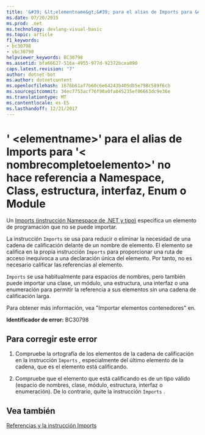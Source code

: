 ```yaml
---
title: '&#39; &lt;elementname&gt;&#39; para el alias de Imports para &#39;&lt; nombrecompletoelemento&gt;&#39; no hace referencia a Namespace, Class, estructura, interfaz, Enum o Module'
ms.date: 07/20/2015
ms.prod: .net
ms.technology: devlang-visual-basic
ms.topic: article
f1_keywords:
- bc30798
- vbc30798
helpviewer_keywords: BC30798
ms.assetid: bfa66627-516a-4955-977d-92372bcea090
caps.latest.revision: "7"
author: dotnet-bot
ms.author: dotnetcontent
ms.openlocfilehash: 1676b61af7b60c6e64243b405db5e798c589f6cb
ms.sourcegitcommit: 34ec7753acf76f90a0fa845235ef06663dc9e36e
ms.translationtype: MT
ms.contentlocale: es-ES
ms.lasthandoff: 12/21/2017
---
```

# <a name="39ltelementnamegt39-for-the-imports-alias-to-39ltqualifiedelementnamegt39-does-not-refer-to-a-namespace-class-structure-interface-enum-or-module"></a>&#39; &lt;elementname&gt;&#39; para el alias de Imports para &#39;&lt; nombrecompletoelemento&gt;&#39; no hace referencia a Namespace, Class, estructura, interfaz, Enum o Module
Un [Imports (instrucción Namespace de .NET y tipo)](../../visual-basic/language-reference/statements/imports-statement-net-namespace-and-type.md) especifica un elemento de programación que no se puede importar.  
  
 La instrucción `Imports` se usa para reducir o eliminar la necesidad de una cadena de calificación delante de un nombre de elemento. El elemento se califica en la propia instrucción `Imports` para proporcionar una ruta de acceso inequívoca a una declaración única del elemento. Por tanto, no es necesario calificar las referencias al elemento.  
  
 `Imports` se usa habitualmente para espacios de nombres, pero también puede importar una clase, un módulo, una estructura, una interfaz o una enumeración para permitir la referencia a sus elementos sin una cadena de calificación larga.  
  
 Para obtener más información, vea "Importar elementos contenedores" en.  
  
 **Identificador de error:** BC30798  
  
## <a name="to-correct-this-error"></a>Para corregir este error  
  
1.  Compruebe la ortografía de los elementos de la cadena de calificación en la instrucción `Imports` , especialmente del último elemento de la cadena, que es el elemento está calificando.  
  
2.  Compruebe que el elemento que está calificando es de un tipo válido (espacio de nombres, clase, módulo, estructura, interfaz o enumeración). De lo contrario, quite la instrucción `Imports` .  
  
## <a name="see-also"></a>Vea también  
 [Referencias y la instrucción Imports](../../visual-basic/programming-guide/program-structure/references-and-the-imports-statement.md)

